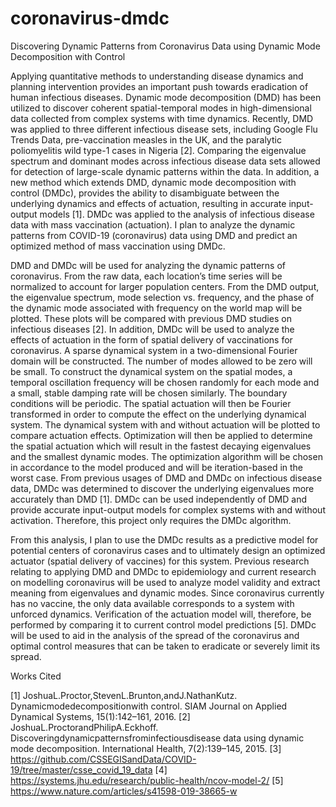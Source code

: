 # coronavirus-dmdc
Discovering Dynamic Patterns from Coronavirus Data using Dynamic Mode Decomposition with Control

Applying quantitative methods to understanding disease dynamics and planning intervention provides an important push towards eradication of human infectious diseases. Dynamic mode decomposition (DMD) has been utilized to discover coherent spatial-temporal modes in high-dimensional data collected from complex systems with time dynamics. Recently, DMD was applied to three different infectious disease sets, including Google Flu Trends Data, pre-vaccination measles in the UK, and the paralytic poliomyelitis wild type-1 cases in Nigeria [2]. Comparing the eigenvalue spectrum and dominant modes across infectious disease data sets allowed for detection of large-scale dynamic patterns within the data. In addition, a new method which extends DMD, dynamic mode decomposition with control (DMDc), provides the ability to disambiguate between the underlying dynamics and effects of actuation, resulting in accurate input-output models [1]. DMDc was applied to the analysis of infectious disease data with mass vaccination (actuation). I plan to analyze the dynamic patterns from COVID-19 (coronavirus) data using DMD and predict an optimized method of mass vaccination using DMDc.

DMD and DMDc will be used for analyzing the dynamic patterns of coronavirus. From the raw data, each location’s time series will be normalized to account for larger population centers. From the DMD output, the eigenvalue spectrum, mode selection vs. frequency, and the phase of the dynamic mode associated with frequency on the world map will be plotted. These plots will be compared with previous DMD studies on infectious diseases [2]. In addition, DMDc will be used to analyze the effects of actuation in the form of spatial delivery of vaccinations for coronavirus. A sparse dynamical system in a two-dimensional Fourier domain will be constructed. The number of modes allowed to be zero will be small. To construct the dynamical system on the spatial modes, a temporal oscillation frequency will be chosen randomly for each mode and a small, stable damping rate will be chosen similarly. The boundary conditions will be periodic. The spatial actuation will then be Fourier transformed in order to compute the effect on the underlying dynamical system. The dynamical system with and without actuation will be plotted to compare actuation effects. Optimization will then be applied to determine the spatial actuation which will result in the fastest decaying eigenvalues and the smallest dynamic modes. The optimization algorithm will be chosen in accordance to the model produced and will be iteration-based in the worst case. From previous usages of DMD and DMDc on infectious disease data, DMDc was determined to discover the underlying eigenvalues more accurately than DMD [1]. DMDc can be used independently of DMD and provide accurate input-output models for complex systems with and without activation. Therefore, this project only requires the DMDc algorithm.

From this analysis, I plan to use the DMDc results as a predictive model for potential centers of coronavirus cases and to ultimately design an optimized actuator (spatial delivery of vaccines) for this system. Previous research relating to applying DMD and DMDc to epidemiology and current research on modelling coronavirus will be used to analyze model validity and extract meaning from eigenvalues and dynamic modes. Since coronavirus currently has no vaccine, the only data available corresponds to a system with unforced dynamics. Verification of the actuation model will, therefore, be performed by comparing it to current control model predictions [5]. DMDc will be used to aid in the analysis of the spread of the coronavirus and optimal control measures that can be taken to eradicate or severely limit its spread.

Works Cited

[1] JoshuaL.Proctor,StevenL.Brunton,andJ.NathanKutz. Dynamicmodedecompositionwith control. SIAM Journal on Applied Dynamical Systems, 15(1):142–161, 2016. 
[2] JoshuaL.ProctorandPhilipA.Eckhoff. Discoveringdynamicpatternsfrominfectiousdisease data using dynamic mode decomposition. International Health, 7(2):139–145, 2015. 
[3] https://github.com/CSSEGISandData/COVID-19/tree/master/csse_covid_19_data 
[4] https://systems.jhu.edu/research/public-health/ncov-model-2/ 
[5] https://www.nature.com/articles/s41598-019-38665-w


